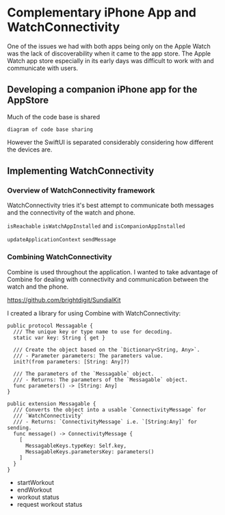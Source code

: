 # Complementary iPhone App and WatchConnectivity

One of the issues we had with both apps being only on the Apple Watch was the lack of discoverability when it came to the app store. The Apple Watch app store especially in its early days was difficult to work with and communicate with users.

## Developing a companion iPhone app for the AppStore

Much of the code base is shared 

``` 
diagram of code base sharing
```

However the SwiftUI is separated considerably considering how different the devices are. 

## Implementing WatchConnectivity

### Overview of WatchConnectivity framework

WatchConnectivity tries it's best attempt to communicate both messages and the connectivity of the watch and phone. 

``isReachable``
``isWatchAppInstalled`` and ``isCompanionAppInstalled``

``updateApplicationContext``
``sendMessage``

### Combining WatchConnectivity

Combine is used throughout the application. I wanted to take advantage of Combine for dealing with connectivity and communication between the watch and the phone.

https://github.com/brightdigit/SundialKit

I created a library for using Combine with WatchConnectivity:

```
public protocol Messagable {
  /// The unique key or type name to use for decoding.
  static var key: String { get }

  /// Create the object based on the `Dictionary<String, Any>`.
  /// - Parameter parameters: The parameters value.
  init?(from parameters: [String: Any]?)

  /// The parameters of the `Messagable` object.
  /// - Returns: The parameters of the `Messagable` object.
  func parameters() -> [String: Any]
}

public extension Messagable {
  /// Converts the object into a usable `ConnectivityMessage` for
  /// `WatchConnectivity`
  /// - Returns: `ConnectivityMessage` i.e. `[String:Any]` for sending.
  func message() -> ConnectivityMessage {
    [
      MessagableKeys.typeKey: Self.key,
      MessagableKeys.parametersKey: parameters()
    ]
  }
}
```

- startWorkout
- endWorkout
- workout status
- request workout status
